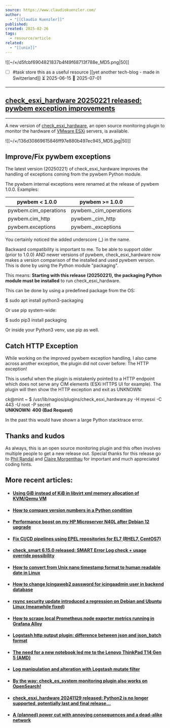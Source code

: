 ```yaml
---
source: https://www.claudiokuenzler.com/
author:
  - "[[Claudio Kuenzler]]"
published: 
created: 2025-02-26
tags:
  - resource/article
related:
  - "[[unix]]"
---
```

![[~/×/d5fcbf6904821837b4f49f68713f788e_MD5.png|50]]

- [ ] #task store this as a useful resource [[yet another tech-blog - made in Switzerland]] ⏳ 2025-06-15 📅 2025-07-01
___
## [check\_esxi\_hardware 20250221 released: pywbem exception improvements](https://www.claudiokuenzler.com/blog/1473/check-esxi-hardware-20250221-release-pywbem-exception-improvements)

---

A new version of [check\_esxi\_hardware](https://www.claudiokuenzler.com/monitoring-plugins/check_esxi_hardware.php), an open source monitoring plugin to monitor the hardware of [VMware ESXi](https://www.vmware.com/products/esxi-and-esx.html) servers, is available.

![[~/×/136d30869615846ff97e880b497ec945_MD5.jpg|50]]

## Improve/Fix pywbem exceptions

The latest version (20250221) of check\_esxi\_hardware improves the handling of exceptions coming from the pywbem Python module.

The pywbem internal exceptions were renamed at the release of pywbem 1.0.0. Examples:

| pywbem < 1.0.0 | pywbem >= 1.0.0 |
| --- | --- |
| pywbem.cim\_operations | pywbem.\_cim\_operations |
| pywbem.cim\_http | pywbem.\_cim\_http |
| pywbem.exceptions | pywbem.\_exceptions |

You certainly noticed the added underscore (\_) in the name.

Backward compatibility is important to me. To be able to support older (prior to 1.0.0) AND newer versions of pywbem, check\_esxi\_hardware now makes a version comparison of the installed and used pywbem version. This is done by using the Python module "packaging".

This means: **Starting with this release (20250221), the packaging Python module must be installed** to run check\_esxi\_hardware.

This can be done by using a predefined package from the OS:

$ sudo apt install python3-packaging

Or use pip system-wide:

$ sudo pip3 install packaging

Or inside your Python3 venv, use pip as well.

## Catch HTTP Exception

While working on the improved pywbem exception handling, I also came across another exception, the plugin did not cover before: The HTTP exception!

This is useful when the plugin is mistakenly pointed to a HTTP endpoint which does not serve any CIM elements (ESXi HTTPS UI for example). The plugin will then show the HTTP exception and exit as UNKNOWN:

ck@mint ~ $ /usr/lib/nagios/plugins/check\_esxi\_hardware.py -H myesxi -C 443 -U root -P secret  
**UNKNOWN: 400 (Bad Request)**

In the past this would have shown a large Python stacktrace error.  

## Thanks and kudos

As always, this is an open source monitoring plugin and this often involves multiple people to get a new release out. Special thanks for this release go to [Phil Randal](https://github.com/philrandal) and [Claire Morgenthau](https://github.com/clairem-sl) for important and much appreciated coding hints.

  

## More recent articles:

- #### [Using GiB instead of KiB in libvirt xml memory allocation of KVM/Qemu VM](https://www.claudiokuenzler.com/blog/1471/kvm-qemu-libvirt-memory-allocation-unit-gb-gib)
- #### [How to compare version numbers in a Python condition](https://www.claudiokuenzler.com/blog/1470/how-to-compare-version-numbers-python-condition)
- #### [Performance boost on my HP Microserver N40L after Debian 12 upgrade](https://www.claudiokuenzler.com/blog/1469/performance-boost-hp-microserver-n40l-debian-bookworm)
- #### [Fix CI/CD pipelines using EPEL repositories for EL7 (RHEL7, CentOS7)](https://www.claudiokuenzler.com/blog/1467/fix-ci-cd-pipeline-epel-repositories-el7-rhel7)
- #### [check\_smart 6.15.0 released: SMART Error Log check + usage override possibility](https://www.claudiokuenzler.com/blog/1466/check_smart-6.15.0-smart-error-log-usage-override)
- #### [How to convert from Unix nano timestamp format to human readable date in Linux](https://www.claudiokuenzler.com/blog/1465/how-to-convert-from-unix-nano-timestamp-to-human-readable-date)
- #### [How to change Icingaweb2 password for icingaadmin user in backend database](https://www.claudiokuenzler.com/blog/1464/how-to-change-icingaweb2-password-icingaadmin-user-database)
- #### [rsync security update introduced a regression on Debian and Ubuntu Linux (meanwhile fixed)](https://www.claudiokuenzler.com/blog/1463/rsync-security-update-introduced-regression-hashtable-error)
- #### [How to scrape local Prometheus node exporter metrics running in Grafana Alloy](https://www.claudiokuenzler.com/blog/1462/how-to-scrape-node-exporter-metrics-grafana-alloy)
- #### [Logstash http output plugin: difference between json and json\_batch format](https://www.claudiokuenzler.com/blog/1461/logstash-http-output-json-batch-format-difference)
- #### [The need for a new notebook led me to the Lenovo ThinkPad T14 Gen 5 (AMD)](https://www.claudiokuenzler.com/blog/1460/new-notebook-search-led-to-lenovo-thinkpad-t14-gen5-amd)
- #### [Log manipulation and alteration with Logstash mutate filter](https://www.claudiokuenzler.com/blog/1459/log-manipulation-alteration-with-logstash-mutate-filter)
- #### [By the way: check\_es\_system monitoring plugin also works on OpenSearch!](https://www.claudiokuenzler.com/blog/1456/opensearch-health-monitoring-use-check_es_system-plugin)
- #### [check\_esxi\_hardware 20241129 released: Python2 is no longer supported, potentially last and final release...](https://www.claudiokuenzler.com/blog/1455/check_esxi_hardware-20241129-python2-support-removed)
- #### [A (planned) power cut with annoying consequences and a dead-alike network](https://www.claudiokuenzler.com/blog/1454/power-cut-network-devices-annoying-problems-no-connectivity-issues)